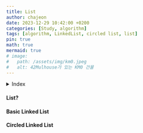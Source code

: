 ```yaml
---
title: List
author: chajeon
date: 2023-12-29 10:42:00 +0200
categories: [Study, algorithm]
tags: [algorithm, LinkedList, circled list, list]
pin: true
math: true
mermaid: true
# image:
#   path: /assets/img/km0.jpeg
#   alt: 42Mulhouse가 있는 KM0 건물
---
```

<details>
<summary>Index</summary>
<div markdown="1">

- [List?](#list)
- [Basic Linked List](#basic-linked-list)
- [Circled Linked List](#circled-linked-list)

</div>
</details>

#### List?

#### Basic Linked List

#### Circled Linked List